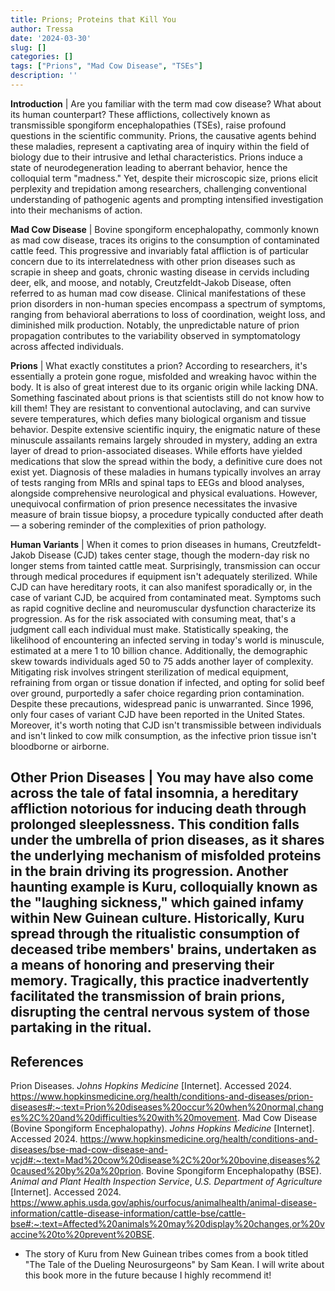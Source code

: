 ```yaml
---
title: Prions; Proteins that Kill You
author: Tressa
date: '2024-03-30'
slug: []
categories: []
tags: ["Prions", "Mad Cow Disease", "TSEs"]
description: ''
---
```

**Introduction** |
Are you familiar with the term mad cow disease? What about its human counterpart? These afflictions, collectively known as transmissible spongiform encephalopathies (TSEs), raise profound questions in the scientific community. Prions, the causative agents behind these maladies, represent a captivating area of inquiry within the field of biology due to their intrusive and lethal characteristics. Prions induce a state of neurodegeneration leading to aberrant behavior, hence the colloquial term "madness." Yet, despite their microscopic size, prions elicit perplexity and trepidation among researchers, challenging conventional understanding of pathogenic agents and prompting intensified investigation into their mechanisms of action.

**Mad Cow Disease** |
Bovine spongiform encephalopathy, commonly known as mad cow disease, traces its origins to the consumption of contaminated cattle feed. This progressive and invariably fatal affliction is of particular concern due to its interrelatedness with other prion diseases such as scrapie in sheep and goats, chronic wasting disease in cervids including deer, elk, and moose, and notably, Creutzfeldt-Jakob Disease, often referred to as human mad cow disease. Clinical manifestations of these prion disorders in non-human species encompass a spectrum of symptoms, ranging from behavioral aberrations to loss of coordination, weight loss, and diminished milk production. Notably, the unpredictable nature of prion propagation contributes to the variability observed in symptomatology across affected individuals.

**Prions** |
What exactly constitutes a prion? According to researchers, it's essentially a protein gone rogue, misfolded and wreaking havoc within the body. It is also of great interest due to its organic origin while lacking DNA. Something fascinated about prions is that scientists still do not know how to kill them! They are resistant to conventional autoclaving, and can survive severe temperatures, which defies many biological organism and tissue behavior. Despite extensive scientific inquiry, the enigmatic nature of these minuscule assailants remains largely shrouded in mystery, adding an extra layer of dread to prion-associated diseases. While efforts have yielded medications that slow the spread within the body, a definitive cure does not exist yet. Diagnosis of these maladies in humans typically involves an array of tests ranging from MRIs and spinal taps to EEGs and blood analyses, alongside comprehensive neurological and physical evaluations. However, unequivocal confirmation of prion presence necessitates the invasive measure of brain tissue biopsy, a procedure typically conducted after death — a sobering reminder of the complexities of prion pathology.

**Human Variants** |
When it comes to prion diseases in humans, Creutzfeldt-Jakob Disease (CJD) takes center stage, though the modern-day risk no longer stems from tainted cattle meat. Surprisingly, transmission can occur through medical procedures if equipment isn't adequately sterilized. While CJD can have hereditary roots, it can also manifest sporadically or, in the case of variant CJD, be acquired from contaminated meat. Symptoms such as rapid cognitive decline and neuromuscular dysfunction characterize its progression. As for the risk associated with consuming meat, that's a judgment call each individual must make. Statistically speaking, the likelihood of encountering an infected serving in today's world is minuscule, estimated at a mere 1 to 10 billion chance. Additionally, the demographic skew towards individuals aged 50 to 75 adds another layer of complexity. Mitigating risk involves stringent sterilization of medical equipment, refraining from organ or tissue donation if infected, and opting for solid beef over ground, purportedly a safer choice regarding prion contamination. Despite these precautions, widespread panic is unwarranted. Since 1996, only four cases of variant CJD have been reported in the United States. Moreover, it's worth noting that CJD isn't transmissible between individuals and isn't linked to cow milk consumption, as the infective prion tissue isn't bloodborne or airborne.

**Other Prion Diseases** |
You may have also come across the tale of fatal insomnia, a hereditary affliction notorious for inducing death through prolonged sleeplessness. This condition falls under the umbrella of prion diseases, as it shares the underlying mechanism of misfolded proteins in the brain driving its progression. Another haunting example is Kuru, colloquially known as the "laughing sickness," which gained infamy within New Guinean culture. Historically, Kuru spread through the ritualistic consumption of deceased tribe members' brains, undertaken as a means of honoring and preserving their memory. Tragically, this practice inadvertently facilitated the transmission of brain prions, disrupting the central nervous system of those partaking in the ritual.
-
**References**
-
Prion Diseases. *Johns Hopkins Medicine* [Internet]. Accessed 2024. https://www.hopkinsmedicine.org/health/conditions-and-diseases/prion-diseases#:~:text=Prion%20diseases%20occur%20when%20normal,changes%2C%20and%20difficulties%20with%20movement.
Mad Cow Disease (Bovine Spongiform Encephalopathy). *Johns Hopkins Medicine* [Internet]. Accessed 2024. https://www.hopkinsmedicine.org/health/conditions-and-diseases/bse-mad-cow-disease-and-vcjd#:~:text=Mad%20cow%20disease%2C%20or%20bovine,diseases%20caused%20by%20a%20prion.
Bovine Spongiform Encephalopathy (BSE). *Animal and Plant Health Inspection Service*, *U.S. Department of Agriculture* [Internet]. Accessed 2024. https://www.aphis.usda.gov/aphis/ourfocus/animalhealth/animal-disease-information/cattle-disease-information/cattle-bse/cattle-bse#:~:text=Affected%20animals%20may%20display%20changes,or%20vaccine%20to%20prevent%20BSE.
* The story of Kuru from New Guinean tribes comes from a book titled "The Tale of the Dueling Neurosurgeons" by Sam Kean. I will write about this book more in the future because I highly recommend it!